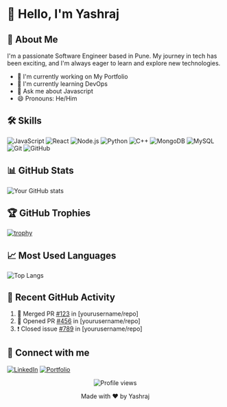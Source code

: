 # 👋 Hello, I'm Yashraj


## 🚀 About Me

I'm a passionate Software Engineer based in Pune. My journey in tech has been exciting, and I'm always eager to learn and explore new technologies.

- 🔭 I'm currently working on My Portfolio
- 🌱 I'm currently learning DevOps
- 💬 Ask me about Javascript
- 😄 Pronouns: He/Him

## 🛠 Skills

![JavaScript](https://img.shields.io/badge/-JavaScript-black?style=flat-square&logo=javascript)
![React](https://img.shields.io/badge/-React-black?style=flat-square&logo=react)
![Node.js](https://img.shields.io/badge/-Node.js-black?style=flat-square&logo=Node.js)
![Python](https://img.shields.io/badge/-Python-black?style=flat-square&logo=Python)
![C++](https://img.shields.io/badge/-C++-black?style=flat-square&logo=c)
![MongoDB](https://img.shields.io/badge/-MongoDB-black?style=flat-square&logo=mongodb)
![MySQL](https://img.shields.io/badge/-MySQL-black?style=flat-square&logo=mysql)
![Git](https://img.shields.io/badge/-Git-black?style=flat-square&logo=git)
![GitHub](https://img.shields.io/badge/-GitHub-181717?style=flat-square&logo=github)

## 📊 GitHub Stats

![Your GitHub stats](https://github-readme-stats.vercel.app/api?username=yashrajtalokar&show_icons=true&theme=radical)

## 🏆 GitHub Trophies

[![trophy](https://github-profile-trophy.vercel.app/?username=yashrajtalokar&theme=onedark)](https://github.com/ryo-ma/github-profile-trophy)

## 📈 Most Used Languages

![Top Langs](https://github-readme-stats.vercel.app/api/top-langs/?username=yashrajtalokar&layout=compact&theme=radical)

## 🎯 Recent GitHub Activity

<!--START_SECTION:activity-->
1. 🎉 Merged PR [#123](https://github.com/yourusername/repo/pull/123) in [yourusername/repo]
2. 💪 Opened PR [#456](https://github.com/yourusername/repo/pull/456) in [yourusername/repo]
3. ❗️ Closed issue [#789](https://github.com/yourusername/repo/issues/789) in [yourusername/repo]
<!--END_SECTION:activity-->

## 🔗 Connect with me

[![LinkedIn](https://img.shields.io/badge/LinkedIn-0077B5?style=for-the-badge&logo=linkedin&logoColor=white)](https://www.linkedin.com/in/yashrajtalokar/)
[![Portfolio](https://img.shields.io/badge/Portfolio-1DA1F2?style=for-the-badge&logo=google-chrome&logoColor=white)](https://yashrajtalokar.com/)


<p align="center">
  <img src="https://komarev.com/ghpvc/?username=yashrajtalokar&color=blueviolet" alt="Profile views">
</p>

<p align="center">
  Made with ❤️ by Yashraj
</p>

